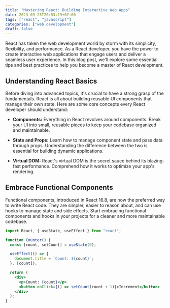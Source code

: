 ```yaml
---
title: "Mastering React: Building Interactive Web Apps"
date: 2023-09-25T20:53:19+07:00
tags: ["react", "javascript"]
categories: ["web development"]
draft: false
---
```


React has taken the web development world by storm with its simplicity, flexibility, and performance. As a React developer, you have the power to create interactive web applications that engage users and deliver a seamless user experience. In this blog post, we'll explore some essential tips and best practices to help you become a master of React development.

## Understanding React Basics

Before diving into advanced topics, it's crucial to have a strong grasp of the fundamentals. React is all about building reusable UI components that manage their own state. Here are some core concepts every React developer should understand:

- **Components:** Everything in React revolves around components. Break your UI into small, reusable pieces to keep your codebase organized and maintainable.

- **State and Props:** Learn how to manage component state and pass data through props. Understanding the difference between the two is essential for building dynamic applications.

- **Virtual DOM:** React's virtual DOM is the secret sauce behind its blazing-fast performance. Comprehend how it works to optimize your app's rendering.

## Embrace Functional Components

Functional components, introduced in React 16.8, are now the preferred way to write React code. They are simpler, easier to reason about, and can use hooks to manage state and side effects. Start embracing functional components and hooks in your projects for a cleaner and more maintainable codebase.

```jsx
import React, { useState, useEffect } from "react";

function Counter() {
  const [count, setCount] = useState(0);

  useEffect(() => {
    document.title = `Count: ${count}`;
  }, [count]);

  return (
    <div>
      <p>Count: {count}</p>
      <button onClick={() => setCount(count + 1)}>Increment</button>
    </div>
  );
}
```
